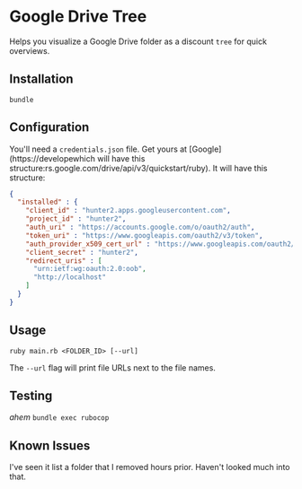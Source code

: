 # Google Drive Tree

Helps you visualize a Google Drive folder as a discount `tree` for quick overviews.

## Installation

`bundle`

## Configuration

You'll need a `credentials.json` file. Get yours at [Google](https://developewhich will have this structure:rs.google.com/drive/api/v3/quickstart/ruby). It will have this structure:

```json
{
  "installed" : {
    "client_id" : "hunter2.apps.googleusercontent.com",
    "project_id" : "hunter2",
    "auth_uri" : "https://accounts.google.com/o/oauth2/auth",
    "token_uri" : "https://www.googleapis.com/oauth2/v3/token",
    "auth_provider_x509_cert_url" : "https://www.googleapis.com/oauth2/v1/certs",
    "client_secret" : "hunter2",
    "redirect_uris" : [
      "urn:ietf:wg:oauth:2.0:oob",
      "http://localhost"
    ]
  }
}
```

## Usage

`ruby main.rb <FOLDER_ID> [--url]`

The `--url` flag will print file URLs next to the file names.

## Testing

*ahem* `bundle exec rubocop`

## Known Issues

I've seen it list a folder that I removed hours prior. Haven't looked much into that.
